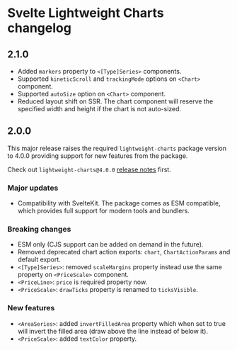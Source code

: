# Svelte Lightweight Charts changelog

## 2.1.0

- Added `markers` property to `<[Type]Series>` components.
- Supported `kineticScroll` and `trackingMode` options on `<Chart>` component.
- Supported `autoSize` option on `<Chart>` component.
- Reduced layout shift on SSR. The chart component will reserve the specified width and height if the chart is not auto-sized.

## 2.0.0

This major release raises the required `lightweight-charts` package version to 4.0.0 providing support for new features from the package.

Check out `lightweight-charts@4.0.0` [release notes](https://github.com/tradingview/lightweight-charts/releases/tag/v4.0.0) first.

### Major updates

- Compatibility with SvelteKit. The package comes as ESM compatible, which provides full support for modern tools and bundlers.

### Breaking changes

- ESM only (CJS support can be added on demand in the future).
- Removed deprecated chart action exports: `chart`, `ChartActionParams` and default export.
- `<[Type]Series>`: removed `scaleMargins` property instead use the same property on `<PriceScale>` component.
- `<PriceLine>`: `price` is required property now.
- `<PriceScale>`: `drawTicks` property is renamed to `ticksVisible`.

### New features

- `<AreaSeries>`: added `invertFilledArea` property which when set to true will invert the filled area (draw above the line instead of below it).
- `<PriceScale>`: added `textColor` property.
